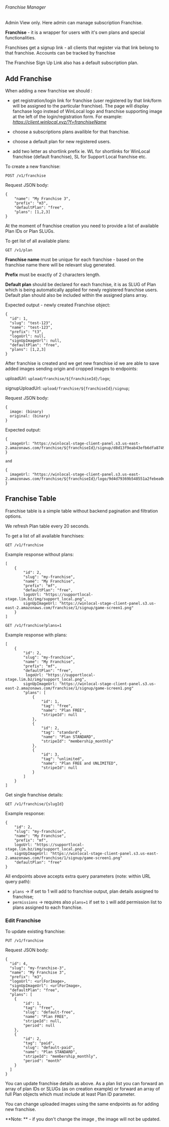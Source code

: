###### Franchise Manager

Admin View only.
Here admin can manage subscription Franchise.

**Franchise** - it is a wrapper for users with it's own plans and special functionalities.

Franchises get a signup link - all clients that register via  that link belong to that franchise. 
Accounts can be tracked by franchise

The Franchise Sign Up Link also has a default subscription plan.

## Add Franchise

When adding a new franchise we should :

 - get registration/login link for franchise (user registered by that link/form will be assigned to the particular franchise). The page will display fanchase logo instead of WinLocal logo and franchise supporting image at the left of the login/registration form. For example: *https://client.winlocal.xyz/?f=franchiseName*

 - choose a subscriptions plans availible for that franchise.

 - choose a default plan for new registered users.

 - add two letter as shortlink prefix ie. WL for shortlinks for WinLocal franchise (default franchise), SL for Support Local franchise etc.

To create a new franchise:
```
POST /v1/franchise
```

Request JSON body:

```
{
	"name": "My Franchise 3",
	"prefix": "m3",
	"defaultPlan": "free",
	"plans": [1,2,3]
} 
```

At the moment of franchise creation you need to provide a list of available Plan IDs or Plan SLUGs.

To get list of all available plans:

```
GET /v1/plan
```

**Franchise name** must be unique for each franchise - based on the franchise name there will be relevant slug generated.

**Prefix** must be exactly of 2 characters length.

**Default plan** should be declared for each franchise, it is as SLUG of Plan which is being automatically applied for newly registered franchise users. Default plan should also be included within the assigned plans array.

Expected output - newly created Franchise object:

```
{
  "id": 1,
  "slug": "test-123",
  "name": "test-123",
  "prefix": "t3",
  "logoUrl": null,
  "signUpImageUrl": null,
  "defaultPlan": "free",
  "plans": [1,2,3]
}
```

After franchise is created and we get new franchise id we are able to save added images sending origin and cropped images to endpoints:

uploadUrl: `upload/franchise/${franchiseId}/logo`;

signupUploadUrl: `upload/franchise/${franchiseId}/signup`;

Request JSON body:

```
{
  image: (binary)
  original: (binary)
}
```

Expected output: 
```
{
  imageUrl: "https://winlocal-stage-client-panel.s3.us-east-2.amazonaws.com/franchise/${franchiseId}/signup/d8d13f9eab43efb6dfa8749e08d4e4407af39308.png"
}

and

{
  imageUrl: "https://winlocal-stage-client-panel.s3.us-east-2.amazonaws.com/franchise/${franchiseId}/logo/9d4d79369b548551a2febea0d3e438b3fc01ecbc.png"
}
```


## Franchise Table

Franchise table is a simple table without backend pagination and filtration options.

We refresh Plan table every 20 seconds.


To get a list of all available franchises:
```
GET /v1/franchise
```
Example response without plans:
```
[
    {
        "id": 2,
        "slug": "my-franchise",
        "name": "My Franchise",
        "prefix": "mf",
        "defaultPlan": "free",
        logoUrl: "https://supportlocal-stage.lim.bz/img/support_local.png",
        signUpImageUrl: "https://winlocal-stage-client-panel.s3.us-east-2.amazonaws.com/franchise/1/signup/game-screen1.png"
    }
]
```

```
GET /v1/franchise?plans=1
```

Example response with plans:
```
[
    {
        "id": 2,
        "slug": "my-franchise",
        "name": "My Franchise",
        "prefix": "mf",
        "defaultPlan": "free",
         logoUrl: "https://supportlocal-stage.lim.bz/img/support_local.png",
        signUpImageUrl: "https://winlocal-stage-client-panel.s3.us-east-2.amazonaws.com/franchise/1/signup/game-screen1.png"
        "plans": [
            {
                "id": 1,
                "tag": "free",
                "name": "Plan FREE",
                "stripeId": null
            },
            {
                "id": 2,
                "tag": "standard",
                "name": "Plan STANDARD",
                "stripeId": "membership_monthly"
            },
            {
                "id": 3,
                "tag": "unlimited",
                "name": "Plan FREE and UNLIMITED",
                "stripeId": null
            }
        ]
    }
]
```


Get single franchise details:
```
GET /v1/franchise/{slugId}
```

Example response:
```
{
    "id": 2,
    "slug": "my-franchise",
    "name": "My Franchise",
    "prefix": "mf",
    logoUrl: "https://supportlocal-stage.lim.bz/img/support_local.png",
    signUpImageUrl: "https://winlocal-stage-client-panel.s3.us-east-2.amazonaws.com/franchise/1/signup/game-screen1.png"
    "defaultPlan": "free"
}
```

All endpoints above accepts extra query parameters (note: within URL query path):
- `plans` -> if set to 1 will add to franchise output, plan details assigned to franchise;
- `permissions` -> requires also `plans=1` if set to `1` will add permission list to plans assigned to each franchise.

### Edit Franchise

To update existing franchise:

```
PUT /v1/franchise
```

Request JSON body:
```
{
  "id": 4,
  "slug": "my-franchise-3",
  "name": "My Franchise 3",
  "prefix": "m3",
  "logoUrl": <urlForImage>,
  "signUpImageUrl": <urlForImage>,
  "defaultPlan": "free",
  "plans": [
    {
        "id": 1,
        "tag": "free",
        "slug": "default-free",
        "name": "Plan FREE",
        "stripeId": null,
        "period": null
    },
    {
        "id": 2,
        "tag": "paid",
        "slug": "default-paid",
        "name": "Plan STANDARD",
        "stripeId": "membership_monthly",
        "period": "month"
    }
  ]
}
```

You can update franchise details as above. As a plan list you can forward an array of plan IDs or SLUGs (as on creation example) or forward an array of full Plan objects which must include at least Plan ID parameter.

You can change uploaded images using the same endpoints as for adding new franchise.

**Note: ** - if you don't change the image , the image will not be updated.